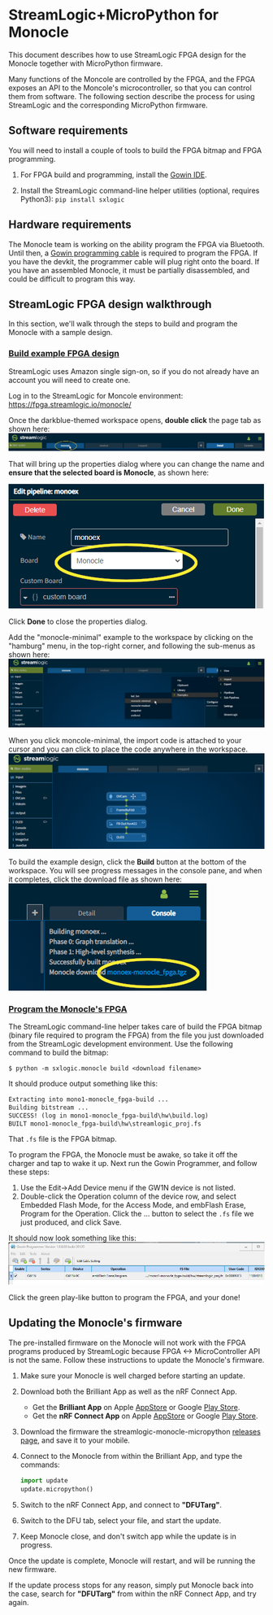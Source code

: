 # StreamLogic+MicroPython for Monocle

This document describes how to use StreamLogic FPGA design for the Monocle together with MicroPython firmware.

Many functions of the Moncole are controlled by the FPGA, and the FPGA exposes an API to the Moncole's microcontroller, so that you can control them from software.  The following section describe the process for using StreamLogic and the corresponding MicroPython firmware.

## Software requirements

You will need to install a couple of tools to build the FPGA bitmap and FPGA programming.

1. For FPGA build and programming, install the [Gowin IDE](https://www.gowinsemi.com/en/support/download_eda/).

1. Install the StreamLogic command-line helper utilities (optional, requires Python3): `pip install sxlogic`

## Hardware requirements

The Monocle team is working on the ability program the FPGA via Bluetooth.  Until then, a [Gowin programming cable](https://www.gowinsemi.com/en/support/devkits_detail/3/) is required to program the FPGA.  If you have the devkit, the programmer cable will plug right onto the board.  If you have an assembled Monocle, it must be partially disassembled, and could be difficult to program this way.

## StreamLogic FPGA design walkthrough

In this section, we'll walk through the steps to build and program the Monocle with a sample design.

### <ins>Build example FPGA design</ins>

StreamLogic uses Amazon single sign-on, so if you do not already have an account you will need to create one.

Log in to the StreamLogic for Moncole environment:
https://fpga.streamlogic.io/monocle/

Once the darkblue-themed workspace opens, **double click** the page tab as shown here:
![Tabs](images/streamlogic-tabs.png)

That will bring up the properties dialog where you can change the name and **ensure that the selected board is Monocle**, as shown here:

![Properties](images/streamlogic-pipeline-props.png)

Click **Done** to close the properties dialog.

Add the "monocle-minimal" example to the workspace by clicking on the "hamburg" menu, in the top-right corner, and following the sub-menus as shown here:
![Import](images/streamlogic-import-monocle.png)

When you click moncole-minimal, the import code is attached to your cursor and you can click to place the code anywhere in the workspace.
![Paste](images/streamlogic-monocle-minimal.png)

To build the example design, click the **Build** button at the bottom of the workspace.  You will see progress messages in the console pane, and when it completes, click the download file as shown here:
![Download](images/streamlogic-build-download.png)

### <ins>Program the Monocle's FPGA</ins>

The StreamLogic command-line helper takes care of build the FPGA bitmap (binary file required to program the FPGA) from the file you just downloaded from the StreamLogic development environment.  Use the following command to build the bitmap:
```
$ python -m sxlogic.monocle build <download filename>
```

It should produce output something like this:
```
Extracting into mono1-monocle_fpga-build ...
Building bitstream ...
SUCCESS! (log in mono1-monocle_fpga-build\hw\build.log)
BUILT mono1-monocle_fpga-build\hw\streamlogic_proj.fs
```

That `.fs` file is the FPGA bitmap.

To program the FPGA, the Monocle must be awake, so take it off the charger and tap to wake it up.  Next run the Gowin Programmer, and follow these steps:
1. Use the Edit->Add Device menu if the GW1N device is not listed.
1. Double-click the Operation column of the device row, and select Embedded Flash Mode, for the Access Mode, and embFlash Erase, Program for the Operation.  Click the ... button to select the `.fs` file we just produced, and click Save.

It should now look something like this:
![Gowin programmer](images/gowin-programmer.png)

Click the green play-like button to program the FPGA, and your done!

## Updating the Monocle's firmware

The pre-installed firmware on the Monocle will not work with the FPGA programs produced by StreamLogic because FPGA <-> MicroController API is not the same.  Follow these instructions to update the Monocle's firmware.

1. Make sure your Monocle is well charged before starting an update.

1. Download both the Brilliant App as well as the nRF Connect App.
    - Get the **Brilliant App** on Apple [AppStore](https://apps.apple.com/us/app/monocle-by-brilliant/id1632203938) or Google [Play Store](https://play.google.com/store/apps/details?id=com.brilliantmonocle).
    - Get the **nRF Connect App** on Apple [AppStore](https://apps.apple.com/us/app/nrf-connect-for-mobile/id1054362403) or Google [Play Store](https://play.google.com/store/apps/details?id=no.nordicsemi.android.mcp&hl=en&gl=US).

1. Download the firmware the streamlogic-monocle-micropython [releases page](https://github.com/sathibault/streamlogic-monocle-micropython/releases), and save it to your mobile.

1. Connect to the Monocle from within the Brilliant App, and type the commands:

    ```python
    import update
    update.micropython()
    ```

1. Switch to the nRF Connect App, and connect to **"DFUTarg"**.

1. Switch to the DFU tab, select your file, and start the update.

1. Keep Monocle close, and don't switch app while the update is in progress.

Once the update is complete, Monocle will restart, and will be running the new firmware.

If the update process stops for any reason, simply put Monocle back into the case, search for **"DFUTarg"** from within the nRF Connect App, and try again.
